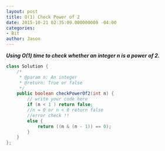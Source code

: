 ```yaml
---
layout: post
title: O(1) Check Power of 2
date: 2015-10-21 02:35:09.000000000 -04:00
categories:
- Bit
author: Jason
---
```

<p><strong><em>Using O(1) time to check whether an integer n is a power of 2.</em></strong><br />


``` java
class Solution {
    /*
     * @param n: An integer
     * @return: True or false
     */
    public boolean checkPowerOf2(int n) {
        // write your code here
        if (n < 1 ) return false;
        //n = 0 or n < 0 return false
        //error check !!
        else {
            return ((n & (n - 1)) == 0);
        }
    }
};
```
